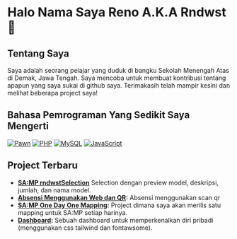 
# Halo Nama Saya Reno A.K.A Rndwst 👋

## Tentang Saya

Saya adalah seorang pelajar yang duduk di bangku Sekolah Menengah Atas di Demak, Jawa Tengah. Saya mencoba untuk membuat kontribusi tentang apapun yang saya sukai di github saya. Terimakasih telah mampir kesini dan melihat beberapa project saya!

## Bahasa Pemrograman Yang Sedikit Saya Mengerti
[![Pawn](https://img.shields.io/badge/Pawn-2F994C?style=for-the-badge&logo=pawn&logoColor=white)](https://www.compuphase.com/pawn/pawn.htm) 
[![PHP](https://img.shields.io/badge/PHP-777BB4?style=for-the-badge&logo=php&logoColor=white)](https://www.php.net/)
[![MySQL](https://img.shields.io/badge/MySQL-4479A1?style=for-the-badge&logo=mysql&logoColor=white)](https://www.mysql.com/)
[![JavaScript](https://img.shields.io/badge/JavaScript-F7DF1E?style=for-the-badge&logo=javascript&logoColor=black)](https://developer.mozilla.org/en-US/docs/Web/JavaScript)


## Project Terbaru

- **[SA:MP rndwstSelection](https://github.com/renodwi/rndwstSelection)** Selection dengan preview model, deskripsi, jumlah, dan nama model.
- **[Absensi Menggunakan Web dan QR](https://github.com/renodwi/absensi-menggunakan-web-dan-qr/):** Absensi menggunakan scan qr
- **[SA:MP One Day One Mapping](https://github.com/renodwi/SAMP-One-Day-One-Mapping):** Project dimana saya akan merilis satu mapping untuk SA:MP setiap harinya.
- **[Dashboard](https://github.com/renodwi/rndwst-website):** Sebuah dashboard untuk memperkenalkan diri pribadi (menggunakan css tailwind dan fontawsome).
